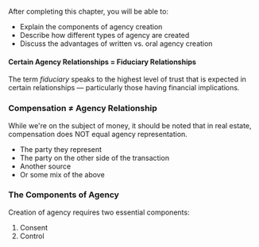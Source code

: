 After completing this chapter, you will be able to:
- Explain the components of agency creation
- Describe how different types of agency are created
- Discuss the advantages of written vs. oral agency creation
#### Certain Agency Relationships = Fiduciary Relationships
The term _fiduciary_ speaks to the highest level of trust that is expected in certain relationships — particularly those having financial implications.
### Compensation ≠ Agency Relationship
While we're on the subject of money, it should be noted that in real estate, compensation does NOT equal agency representation.
- The party they represent
- The party on the other side of the transaction
- Another source
- Or some mix of the above

### The Components of Agency
Creation of agency requires two essential components:
1. Consent
2. Control



